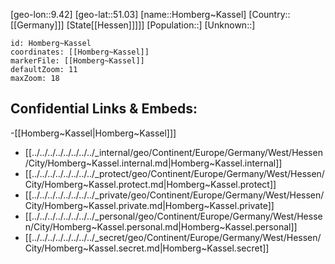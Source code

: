 ﻿---
location: [51.03,9.42]
mapzoom: [7,12] 
mapmarker: city 
type: City
tags:
- geo/City


SpocWebEntityId: 31009
isDeleted: false
confidential: public

---
[geo-lon::9.42]
[geo-lat::51.03]
[name::Homberg~Kassel]
[Country::[[Germany]]]
[State[[Hessen]]]]]
[Population::]
[Unknown::]


```leaflet
id: Homberg~Kassel
coordinates: [[Homberg~Kassel]]
markerFile: [[Homberg~Kassel]]
defaultZoom: 11 
maxZoom: 18
```


## Confidential Links & Embeds: 
-[[Homberg~Kassel|Homberg~Kassel]]] 
- [[../../../../../../../../_internal/geo/Continent/Europe/Germany/West/Hessen/City/Homberg~Kassel.internal.md|Homberg~Kassel.internal]] 
- [[../../../../../../../../_protect/geo/Continent/Europe/Germany/West/Hessen/City/Homberg~Kassel.protect.md|Homberg~Kassel.protect]] 
- [[../../../../../../../../_private/geo/Continent/Europe/Germany/West/Hessen/City/Homberg~Kassel.private.md|Homberg~Kassel.private]] 
- [[../../../../../../../../_personal/geo/Continent/Europe/Germany/West/Hessen/City/Homberg~Kassel.personal.md|Homberg~Kassel.personal]] 
- [[../../../../../../../../_secret/geo/Continent/Europe/Germany/West/Hessen/City/Homberg~Kassel.secret.md|Homberg~Kassel.secret]] 
